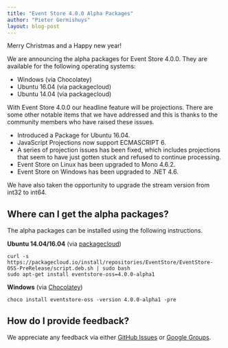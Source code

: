 ```yaml
---
title: "Event Store 4.0.0 Alpha Packages"
author: "Pieter Germishuys"
layout: blog-post
---
```


Merry Christmas and a Happy new year!

We are announcing the alpha packages for Event Store 4.0.0. They are available for the following operating systems:

- Windows (via Chocolatey)
- Ubuntu 16.04 (via packagecloud)
- Ubuntu 14.04 (via packagecloud)

With Event Store 4.0.0 our headline feature will be projections. There are some other notable items that we have addressed and this is thanks to the community members who have raised these issues.

- Introduced a Package for Ubuntu 16.04.
- JavaScript Projections now support ECMASCRIPT 6.
- A series of projection issues has been fixed, which includes projections that seem to have just gotten stuck and refused to continue processing.
- Event Store on Linux has been upgraded to Mono 4.6.2.
- Event Store on Windows has been upgraded to .NET 4.6.

We have also taken the opportunity to upgrade the stream version from int32 to int64.

## Where can I get the alpha packages?

The alpha packages can be installed using the following instructions.

**Ubuntu 14.04/16.04** (via [packagecloud](https://packagecloud.io/EventStore/EventStore-OSS-PreRelease))

```
curl -s https://packagecloud.io/install/repositories/EventStore/EventStore-OSS-PreRelease/script.deb.sh | sudo bash
sudo apt-get install eventstore-oss=4.0.0-alpha1
```

**Windows** (via [Chocolatey](https://chocolatey.org/packages/eventstore-oss/4.0..0-alpha1))

```
choco install eventstore-oss -version 4.0.0-alpha1 -pre
```

## How do I provide feedback?

We appreciate any feedback via either [GitHub Issues](https://github.com/EventStore/EventStore) or [Google Groups](https://groups.google.com/forum/#!forum/event-store).
